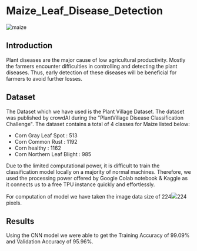 # Maize_Leaf_Disease_Detection
![maize](https://user-images.githubusercontent.com/54285534/131239710-1817dd49-14ed-423a-bbdf-5266c07ab969.jpg)
## Introduction
Plant diseases are the major cause of low agricultural productivity. Mostly the farmers encounter difficulties in controlling and detecting the plant diseases. Thus, early detection of these diseases will be beneficial for farmers to avoid further losses.

## Dataset

The Dataset which we have used is the Plant Village Dataset. The dataset was published by crowdAI during the "PlantVillage Disease Classification Challenge". The dataset contains a total of 4 classes for Maize listed below:

- Corn Gray Leaf Spot : 513
- Corn Common Rust : 1192
- Corn healthy : 1162
- Corn Northern Leaf Blight : 985

Due to the limited computational power, it is difficult to train the classification model locally on a majority of normal machines. Therefore, we used the processing power offered by Google Colab notebook & Kaggle as it connects us to a free TPU instance quickly and effortlessly.

For computation of model we have taken the image data size of 224<img src="https://render.githubusercontent.com/render/math?math=\times">224 pixels.

## Results

Using the CNN model we were able to get the Training Accuracy of 99.09% and Validation Accuracy of 95.96%.

